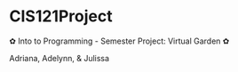 # CIS121Project
✿ Into to Programming - Semester Project: Virtual Garden ✿ 

Adriana, Adelynn, & Julissa
